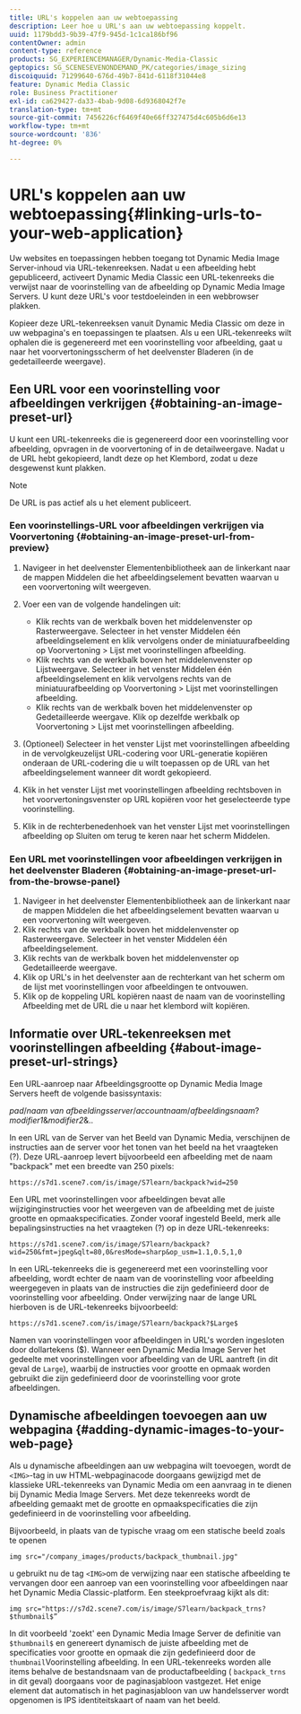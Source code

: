 ```yaml
---
title: URL's koppelen aan uw webtoepassing
description: Leer hoe u URL's aan uw webtoepassing koppelt.
uuid: 1179bdd3-9b39-47f9-945d-1c1ca186bf96
contentOwner: admin
content-type: reference
products: SG_EXPERIENCEMANAGER/Dynamic-Media-Classic
geptopics: SG_SCENESEVENONDEMAND_PK/categories/image_sizing
discoiquuid: 71299640-676d-49b7-841d-6118f31044e8
feature: Dynamic Media Classic
role: Business Practitioner
exl-id: ca629427-da33-4bab-9d08-6d9368042f7e
translation-type: tm+mt
source-git-commit: 7456226cf6469f40e66ff327475d4c605b6d6e13
workflow-type: tm+mt
source-wordcount: '836'
ht-degree: 0%

---
```


# URL&#39;s koppelen aan uw webtoepassing{#linking-urls-to-your-web-application}

Uw websites en toepassingen hebben toegang tot Dynamic Media Image Server-inhoud via URL-tekenreeksen. Nadat u een afbeelding hebt gepubliceerd, activeert Dynamic Media Classic een URL-tekenreeks die verwijst naar de voorinstelling van de afbeelding op Dynamic Media Image Servers. U kunt deze URL&#39;s voor testdoeleinden in een webbrowser plakken.

Kopieer deze URL-tekenreeksen vanuit Dynamic Media Classic om deze in uw webpagina&#39;s en toepassingen te plaatsen. Als u een URL-tekenreeks wilt ophalen die is gegenereerd met een voorinstelling voor afbeelding, gaat u naar het voorvertoningsscherm of het deelvenster Bladeren (in de gedetailleerde weergave).

## Een URL voor een voorinstelling voor afbeeldingen verkrijgen {#obtaining-an-image-preset-url}

U kunt een URL-tekenreeks die is gegenereerd door een voorinstelling voor afbeelding, opvragen in de voorvertoning of in de detailweergave. Nadat u de URL hebt gekopieerd, landt deze op het Klembord, zodat u deze desgewenst kunt plakken.

>[!NOTE]
>
>De URL is pas actief als u het element publiceert.

### Een voorinstellings-URL voor afbeeldingen verkrijgen via Voorvertoning {#obtaining-an-image-preset-url-from-preview}

1. Navigeer in het deelvenster Elementenbibliotheek aan de linkerkant naar de mappen Middelen die het afbeeldingselement bevatten waarvan u een voorvertoning wilt weergeven.
1. Voer een van de volgende handelingen uit:

   * Klik rechts van de werkbalk boven het middelenvenster op Rasterweergave. Selecteer in het venster Middelen één afbeeldingselement en klik vervolgens onder de miniatuurafbeelding op Voorvertoning > Lijst met voorinstellingen afbeelding.
   * Klik rechts van de werkbalk boven het middelenvenster op Lijstweergave. Selecteer in het venster Middelen één afbeeldingselement en klik vervolgens rechts van de miniatuurafbeelding op Voorvertoning > Lijst met voorinstellingen afbeelding.
   * Klik rechts van de werkbalk boven het middelenvenster op Gedetailleerde weergave. Klik op dezelfde werkbalk op Voorvertoning > Lijst met voorinstellingen afbeelding.

1. (Optioneel) Selecteer in het venster Lijst met voorinstellingen afbeelding in de vervolgkeuzelijst URL-codering voor URL-generatie kopiëren onderaan de URL-codering die u wilt toepassen op de URL van het afbeeldingselement wanneer dit wordt gekopieerd.
1. Klik in het venster Lijst met voorinstellingen afbeelding rechtsboven in het voorvertoningsvenster op URL kopiëren voor het geselecteerde type voorinstelling.
1. Klik in de rechterbenedenhoek van het venster Lijst met voorinstellingen afbeelding op Sluiten om terug te keren naar het scherm Middelen.

### Een URL met voorinstellingen voor afbeeldingen verkrijgen in het deelvenster Bladeren {#obtaining-an-image-preset-url-from-the-browse-panel}

1. Navigeer in het deelvenster Elementenbibliotheek aan de linkerkant naar de mappen Middelen die het afbeeldingselement bevatten waarvan u een voorvertoning wilt weergeven.
1. Klik rechts van de werkbalk boven het middelenvenster op Rasterweergave. Selecteer in het venster Middelen één afbeeldingselement.
1. Klik rechts van de werkbalk boven het middelenvenster op Gedetailleerde weergave.
1. Klik op URL&#39;s in het deelvenster aan de rechterkant van het scherm om de lijst met voorinstellingen voor afbeeldingen te ontvouwen.
1. Klik op de koppeling URL kopiëren naast de naam van de voorinstelling Afbeelding met de URL die u naar het klembord wilt kopiëren.

## Informatie over URL-tekenreeksen met voorinstellingen afbeelding {#about-image-preset-url-strings}

Een URL-aanroep naar Afbeeldingsgrootte op Dynamic Media Image Servers heeft de volgende basissyntaxis:

*pad*/*naam van afbeeldingsserver*/*accountnaam*/*afbeeldingsnaam*?*modifier1*&amp;*modifier2*&amp;..

In een URL van de Server van het Beeld van Dynamic Media, verschijnen de instructies aan de server voor het tonen van het beeld na het vraagteken (?). Deze URL-aanroep levert bijvoorbeeld een afbeelding met de naam &quot;backpack&quot; met een breedte van 250 pixels:

```as3
https://s7d1.scene7.com/is/image/S7learn/backpack?wid=250
```

Een URL met voorinstellingen voor afbeeldingen bevat alle wijziginginstructies voor het weergeven van de afbeelding met de juiste grootte en opmaakspecificaties. Zonder vooraf ingesteld Beeld, merk alle bepalingsinstructies na het vraagteken (?) op in deze URL-tekenreeks:

```as3
https://s7d1.scene7.com/is/image/S7learn/backpack?wid=250&fmt=jpeg&qlt=80,0&resMode=sharp&op_usm=1.1,0.5,1,0
```

In een URL-tekenreeks die is gegenereerd met een voorinstelling voor afbeelding, wordt echter de naam van de voorinstelling voor afbeelding weergegeven in plaats van de instructies die zijn gedefinieerd door de voorinstelling voor afbeelding. Onder verwijzing naar de lange URL hierboven is de URL-tekenreeks bijvoorbeeld:

```as3
https://s7d1.scene7.com/is/image/S7learn/backpack?$Large$
```

Namen van voorinstellingen voor afbeeldingen in URL&#39;s worden ingesloten door dollartekens ($). Wanneer een Dynamic Media Image Server het gedeelte met voorinstellingen voor afbeelding van de URL aantreft (in dit geval de `Large`), waarbij de instructies voor grootte en opmaak worden gebruikt die zijn gedefinieerd door de voorinstelling voor grote afbeeldingen.

## Dynamische afbeeldingen toevoegen aan uw webpagina {#adding-dynamic-images-to-your-web-page}

Als u dynamische afbeeldingen aan uw webpagina wilt toevoegen, wordt de `<IMG>`-tag in uw HTML-webpaginacode doorgaans gewijzigd met de klassieke URL-tekenreeks van Dynamic Media om een aanvraag in te dienen bij Dynamic Media Image Servers. Met deze tekenreeks wordt de afbeelding gemaakt met de grootte en opmaakspecificaties die zijn gedefinieerd in de voorinstelling voor afbeelding.

Bijvoorbeeld, in plaats van de typische vraag om een statische beeld zoals te openen

```as3
img src="/company_images/products/backpack_thumbnail.jpg"
```

u gebruikt nu de tag `<IMG>`om de verwijzing naar een statische afbeelding te vervangen door een aanroep van een voorinstelling voor afbeeldingen naar het Dynamic Media Classic-platform. Een steekproefvraag kijkt als dit:

```as3
img src="https://s7d2.scene7.com/is/image/S7learn/backpack_trns?$thumbnail$”
```

In dit voorbeeld &#39;zoekt&#39; een Dynamic Media Image Server de definitie van `$thumbnail$` en genereert dynamisch de juiste afbeelding met de specificaties voor grootte en opmaak die zijn gedefinieerd door de `thumbnail`Voorinstelling afbeelding. In een URL-tekenreeks worden alle items behalve de bestandsnaam van de productafbeelding ( `backpack_trns` in dit geval) doorgaans voor de paginasjabloon vastgezet. Het enige element dat automatisch in het paginasjabloon van uw handelsserver wordt opgenomen is IPS identiteitskaart of naam van het beeld.
